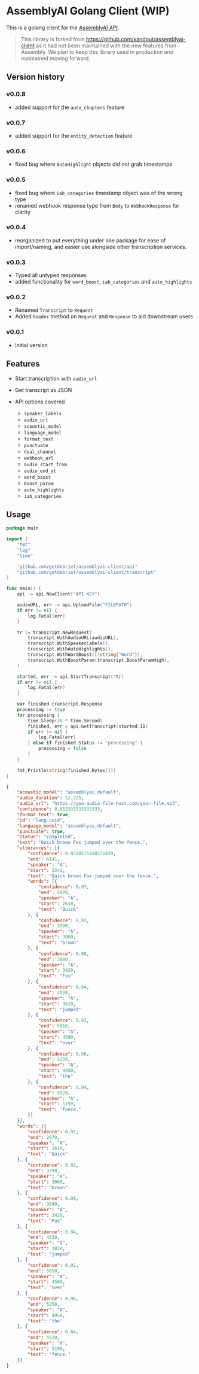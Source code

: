 # AssemblyAI Golang Client (WIP)

This is a golang client for the [AssemblyAI API](https://docs.assemblyai.com/overview/getting-started).

> This library is forked from https://github.com/xandout/assemblyai-client as it had not been maintained with the new features from Assembly. We plan to keep this library used in production and maintained moving forward.

## Version history

### v0.0.8
* added support for the `auto_chapters` feature

### v0.0.7
* added support for the `entity_detection` feature

### v0.0.6
* fixed bug where `AutoHighlight` objects did not grab timestamps

### v0.0.5
* fixed bug where `iab_categories` timestamp object was of the wrong type
* renamed webhook response type from `Body` to `WebhookResponse` for clarity

### v0.0.4
* reorganized to put everything under one package for ease of import/naming, and easier use alongside other transcription services.

### v0.0.3
* Typed all untyped responses
* added functionality for `word_boost`, `iab_categories` and `auto_highlights`

### v0.0.2
* Renamed `Transcript` to `Request`
* Added `Reader` method on `Request` and `Response` to aid downstream users

### v0.0.1
* Initial version

## Features

* Start transcription with `audio_url`
* Get transcript as JSON

* API options covered
    - `speaker_labels`
    - `audio_url`
    - `acoustic_model`
    - `language_model`
    - `format_text`
    - `punctuate`
    - `dual_channel`
    - `webhook_url`
    - `audio_start_from`
    - `audio_end_at`
    - `word_boost`
    - `boost_param`
    - `auto_highlights`
    - `iab_categories`

## Usage

```go
package main

import (
	"fmt"
	"log"
	"time"

	"github.com/getdebrief/assemblyai-client/api"
	"github.com/getdebrief/assemblyai-client/transcript"
)

func main() {
	api := api.NewClient("API KEY")

	audioURL, err := api.UploadFile("FILEPATH")
	if err != nil {
		log.Fatal(err)
	}

	tr := transcript.NewRequest(
		transcript.WithAudioURL(audioURL),
		transcript.WithSpeakerLabels(),
		transcript.WithAutoHighlights(),
		transcript.WithWordBoost([]string{"Word"}),
		transcript.WithBoostParam(transcript.BoostParamHigh),
	)

	started, err := api.StartTranscript(*tr)
	if err != nil {
		log.Fatal(err)
	}

	var finished transcript.Response
	processing := true
	for processing {
		time.Sleep(30 * time.Second)
		finished, err = api.GetTranscript(started.ID)
		if err != nil {
			log.Fatal(err)
		} else if finished.Status != "processing" {
			processing = false
		}
	}

	fmt.Println(string(finished.Bytes()))
}

```

```json
{
	"acoustic_model": "assemblyai_default",
	"audio_duration": 12.225,
	"audio_url": "https://you-audio-file-host.com/your-file.mp3",
	"confidence": 0.913333333333333,
	"format_text": true,
	"id": "long-uuid",
	"language_model": "assemblyai_default",
	"punctuate": true,
	"status": "completed",
	"text": "Quick brown Fox jumped over the fence.",
	"utterances": [{
		"confidence": 0.9328571428571429,
		"end": 6141,
		"speaker": "A",
		"start": 2241,
		"text": "Quick brown Fox jumped over the fence.",
		"words": [{
			"confidence": 0.97,
			"end": 2970,
			"speaker": "A",
			"start": 2610,
			"text": "Quick"
		}, {
			"confidence": 0.92,
			"end": 3390,
			"speaker": "A",
			"start": 3060,
			"text": "brown"
		}, {
			"confidence": 0.98,
			"end": 3840,
			"speaker": "A",
			"start": 3420,
			"text": "Fox"
		}, {
			"confidence": 0.94,
			"end": 4530,
			"speaker": "A",
			"start": 3810,
			"text": "jumped"
		}, {
			"confidence": 0.92,
			"end": 5010,
			"speaker": "A",
			"start": 4500,
			"text": "over"
		}, {
			"confidence": 0.96,
			"end": 5250,
			"speaker": "A",
			"start": 4950,
			"text": "the"
		}, {
			"confidence": 0.84,
			"end": 5520,
			"speaker": "A",
			"start": 5190,
			"text": "fence."
		}]
	}],
	"words": [{
		"confidence": 0.97,
		"end": 2970,
		"speaker": "A",
		"start": 2610,
		"text": "Quick"
	}, {
		"confidence": 0.92,
		"end": 3390,
		"speaker": "A",
		"start": 3060,
		"text": "brown"
	}, {
		"confidence": 0.98,
		"end": 3840,
		"speaker": "A",
		"start": 3420,
		"text": "Fox"
	}, {
		"confidence": 0.94,
		"end": 4530,
		"speaker": "A",
		"start": 3810,
		"text": "jumped"
	}, {
		"confidence": 0.92,
		"end": 5010,
		"speaker": "A",
		"start": 4500,
		"text": "over"
	}, {
		"confidence": 0.96,
		"end": 5250,
		"speaker": "A",
		"start": 4950,
		"text": "the"
	}, {
		"confidence": 0.84,
		"end": 5520,
		"speaker": "A",
		"start": 5190,
		"text": "fence."
	}]
}
```
